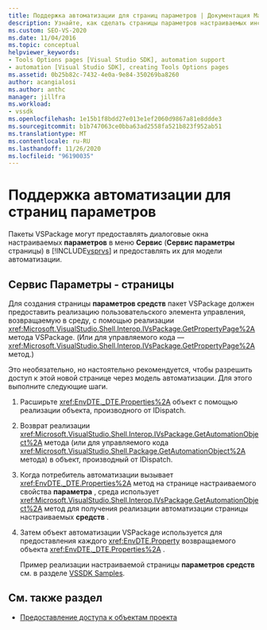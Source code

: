 ```yaml
---
title: Поддержка автоматизации для страниц параметров | Документация Майкрософт
description: Узнайте, как сделать страницы параметров настраиваемых инструментов в пакетах VSPackage доступными для модели автоматизации Visual Studio.
ms.custom: SEO-VS-2020
ms.date: 11/04/2016
ms.topic: conceptual
helpviewer_keywords:
- Tools Options pages [Visual Studio SDK], automation support
- automation [Visual Studio SDK], creating Tools Options pages
ms.assetid: 0b25b82c-7432-4e0a-9e84-350269ba8260
author: acangialosi
ms.author: anthc
manager: jillfra
ms.workload:
- vssdk
ms.openlocfilehash: 1e15b1f8bdd27e013e1ef2060d9867a81e8ddde3
ms.sourcegitcommit: b1b747063ce0bba63ad2558fa521b823f952ab51
ms.translationtype: MT
ms.contentlocale: ru-RU
ms.lasthandoff: 11/26/2020
ms.locfileid: "96190035"
---
```

# <a name="automation-support-for-options-pages"></a>Поддержка автоматизации для страниц параметров
Пакеты VSPackage могут предоставлять диалоговые окна настраиваемых **параметров** в меню **Сервис** (**Сервис параметры** страницы) в [!INCLUDE[vsprvs](../../code-quality/includes/vsprvs_md.md)] и предоставлять их для модели автоматизации.

## <a name="tools-options-pages"></a>Сервис Параметры - страницы
 Для создания страницы **параметров средств** пакет VSPackage должен предоставить реализацию пользовательского элемента управления, возвращаемую в среду, с помощью реализации <xref:Microsoft.VisualStudio.Shell.Interop.IVsPackage.GetPropertyPage%2A> метода VSPackage. (Или для управляемого кода — <xref:Microsoft.VisualStudio.Shell.Interop.IVsPackage.GetPropertyPage%2A> метод.)

 Это необязательно, но настоятельно рекомендуется, чтобы разрешить доступ к этой новой странице через модель автоматизации. Для этого выполните следующие шаги.

1. Расширьте <xref:EnvDTE._DTE.Properties%2A> объект с помощью реализации объекта, производного от IDispatch.

2. Возврат реализации <xref:Microsoft.VisualStudio.Shell.Interop.IVsPackage.GetAutomationObject%2A> метода (или для управляемого кода <xref:Microsoft.VisualStudio.Shell.Package.GetAutomationObject%2A> метода) в объект, производный от IDispatch.

3. Когда потребитель автоматизации вызывает <xref:EnvDTE._DTE.Properties%2A> метод на странице настраиваемого свойства **параметра** , среда использует <xref:Microsoft.VisualStudio.Shell.Interop.IVsPackage.GetAutomationObject%2A> метод для получения реализации автоматизации страницы настраиваемых **средств** .

4. Затем объект автоматизации VSPackage используется для предоставления каждого <xref:EnvDTE.Property> возвращаемого объекта <xref:EnvDTE._DTE.Properties%2A> .

   Пример реализации настраиваемой страницы **параметров средств** см. в разделе [VSSDK Samples](https://github.com/Microsoft/VSSDK-Extensibility-Samples).

## <a name="see-also"></a>См. также раздел
- [Предоставление доступа к объектам проекта](../../extensibility/internals/exposing-project-objects.md)
